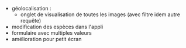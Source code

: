 - géolocalisation : 
    - onglet de visualisation de toutes les images (avec filtre idem autre requête)
- modification des espèces dans l'appli
- formulaire avec multiples valeurs
- amélioration pour petit écran
 